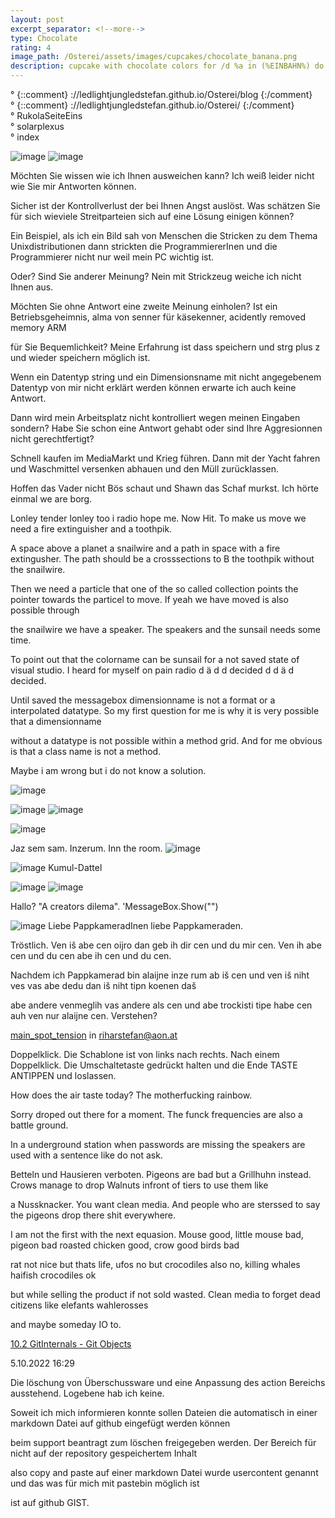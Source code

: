 ```yaml
---
layout: post
excerpt_separator: <!--more-->
type: Chocolate
rating: 4
image_path: /Osterei/assets/images/cupcakes/chocolate_banana.png
description: cupcake with chocolate colors for /d %a in (%EINBAHN%) do dir /b %a
---
```

° {::comment} ://ledlightjungledstefan.github.io/Osterei/blog {:/comment}
<br>
° {::comment} ://ledlightjungledstefan.github.io/Osterei/ {:/comment}
<br>
° RukolaSeiteEins
<br>
° solarplexus
<br>
° index

![image](https://user-images.githubusercontent.com/75255909/194508483-82171e65-821c-4031-9d08-708331b19ec8.png)
![image](https://user-images.githubusercontent.com/75255909/194701684-4640b852-0f98-4153-bbb6-968f4e5829c5.png)

Möchten Sie wissen wie ich Ihnen ausweichen kann?
Ich weiß leider nicht wie Sie mir Antworten können.

Sicher ist der Kontrollverlust der bei Ihnen Angst auslöst.
Was schätzen Sie für sich wieviele Streitparteien sich auf eine Lösung einigen können?

Ein Beispiel, als ich ein Bild sah von Menschen die Stricken zu dem Thema Unixdistributionen
dann strickten die ProgrammiererInen und die Programmierer nicht nur weil mein PC wichtig ist.

Oder? Sind Sie anderer Meinung?
Nein mit Strickzeug weiche ich nicht Ihnen aus.

Möchten Sie ohne Antwort eine zweite Meinung einholen?
Ist ein Betriebsgeheimnis, alma von senner für käsekenner, acidently removed memory ARM

für Sie Bequemlichkeit?
Meine Erfahrung ist dass speichern und strg plus z und wieder speichern möglich ist.

Wenn ein Datentyp string und ein Dimensionsname mit nicht angegebenem Datentyp
von mir nicht erklärt werden können erwarte ich auch keine Antwort.

Dann wird mein Arbeitsplatz nicht kontrolliert wegen meinen Eingaben sondern?
Habe Sie schon eine Antwort gehabt oder sind Ihre Aggresionnen nicht gerechtfertigt?

Schnell kaufen im MediaMarkt und Krieg führen.
Dann mit der Yacht fahren und Waschmittel versenken abhauen und den Müll zurücklassen.

Hoffen das Vader nicht Bös schaut und Shawn das Schaf murkst.
Ich hörte einmal we are borg.

Lonley tender lonley too i radio hope me.
Now Hit. To make us move we need a fire extinguisher and a toothpik.

A space above a planet a snailwire and a path in space with a fire extingusher.
The path should be a crosssections to B the toothpik without the snailwire.

Then we need a particle that one of the so called collection points the pointer
towards the particel to move. If yeah we have moved is also possible through

the snailwire we have a speaker.
The speakers and the sunsail needs some time.

To point out that the colorname can be sunsail for a not saved state of visual studio.
I heard for myself on pain radio d ä d d decided d d ä d decided.

Until saved the messagebox dimensionname is not a format or a interpolated datatype.
So my first question for me is why it is very possible that a dimensionname

without a datatype is not possible within a method grid.
And for me obvious is that a class name is not a method.

Maybe i am wrong but i do not know a solution.

![image](https://user-images.githubusercontent.com/75255909/194512251-853f200f-c4bf-411a-beac-64d88490e036.png)

![image](https://user-images.githubusercontent.com/75255909/194513989-f649c2f7-8128-4f22-91ce-85a8d6de5cd0.png)
![image](https://user-images.githubusercontent.com/75255909/194515638-29d9633a-8d82-4da7-961f-37c5a5cf5f84.png)

![image](https://user-images.githubusercontent.com/75255909/194517329-54cb0170-3f77-425e-8105-6fb60c59bd64.png)

Jaz sem sam. Inzerum. Inn the room.
![image](https://user-images.githubusercontent.com/75255909/193558846-d34c296f-3cbe-4566-9606-21305235cf31.png)

![image](https://user-images.githubusercontent.com/75255909/193559632-14f0cf35-3417-4bdf-a505-685634ea8ce4.png)
Kumul-Dattel
<br>

![image](https://user-images.githubusercontent.com/75255909/193556849-671685b7-aa5c-4994-8633-4ca0d7457d38.png)
![image](https://user-images.githubusercontent.com/75255909/193557449-d51498da-e02c-45a9-ba3c-2dcda80a95db.png)

Hallo? "A creators dilema".
'MessageBox.Show("")

![image](https://user-images.githubusercontent.com/75255909/194502205-733b3ce4-e868-472e-89bd-872a87dae450.png)
Liebe PappkameradInen liebe Pappkameraden.

Tröstlich. Ven iš abe cen oijro dan geb ih dir cen und du mir cen.
Ven ih abe cen und du cen abe ih cen und du cen.

Nachdem ich Pappkamerad bin alaijne inze rum ab iš cen und ven iš
niht ves vas abe dedu dan iš niht tipn koenen daš

abe andere venmeglih vas andere als cen und abe trockisti tipe habe cen
auh ven nur alaijne cen. Verstehen?

[main_spot_tension](https://ledlightjungledstefan.github.io/Osterei/)
in riharstefan@aon.at

Doppelklick. Die Schablone ist von links nach rechts. Nach einem Doppelklick.
Die Umschaltetaste gedrückt halten und die Ende TASTE ANTIPPEN und loslassen.

How does the air taste today?
The motherfucking rainbow.

Sorry droped out there for a moment.
The funck frequencies are also a battle ground.

In a underground station when passwords are missing the speakers
are used with a sentence like do not ask.

Betteln und Hausieren verboten. Pigeons are bad but a Grillhuhn instead.
Crows manage to drop Walnuts infront of tiers to use them like

a Nussknacker. You want clean media. And people who are sterssed to say
the pigeons drop there shit everywhere.

I am not the first with the next equasion. Mouse good, little mouse bad,
pigeon bad roasted chicken good, crow good birds bad

rat not nice but thats life, ufos no but crocodiles also no,
killing whales haifish crocodiles ok

but while selling the product if not sold wasted.
Clean media to forget dead citizens like elefants wahlerosses

and maybe someday IO to.

[10.2 GitInternals - Git Objects](https://git-scm.com/book/en/v2/Git-Internals-Git-Objects)

5.10.2022
16:29

Die löschung von Überschussware und eine Anpassung des action
Bereichs ausstehend. Logebene hab ich keine.

Soweit ich mich informieren konnte sollen Dateien die automatisch
in einer markdown Datei auf github eingefügt werden können

beim support beantragt zum löschen freigegeben werden.
Der Bereich für nicht auf der repository gespeichertem Inhalt

also copy and paste auf einer markdown Datei wurde usercontent
genannt und das was für mich mit pastebin möglich ist

ist auf github GIST.
